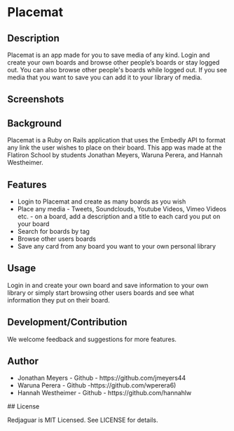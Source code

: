 # Placemat

## Description

Placemat is an app made for you to save media of any kind. Login and create your own boards and browse other people’s boards or stay logged out. You can also browse other people's boards while logged out. If you see media that you want to save you can add it to your library of media.

## Screenshots



## Background

Placemat is a Ruby on Rails application that uses the Embedly API to format any link the user wishes to place on their board. This app was made at the Flatiron School by students Jonathan Meyers, Waruna Perera, and Hannah Westheimer.

## Features

<ul>
  <li>Login to Placemat and create as many boards as you wish</li>
  <li>Place any media - Tweets, Soundclouds, Youtube Videos, Vimeo Videos etc. - on a board, add a description and a title to each card you put on your board</li>
  <li>Search for boards by tag</li>
  <li>Browse other users boards</li>
  <li>Save any card from any board you want to your own personal library</li>
</ul>


## Usage

Login in and create your own board and save information to your own library or simply start browsing other users boards and see what information they put on their board.

## Development/Contribution

We welcome feedback and suggestions for more features. 

## Author
<ul>
  <li>Jonathan Meyers - Github - https://github.com/jmeyers44</li>
  <li>Waruna Perera - Github -https://github.com/wperera6)</li>
  <li>Hannah Westheimer - Github - https://github.com/hannahlw</li>
</ul>
## License

Redjaguar is MIT Licensed. See LICENSE for details.